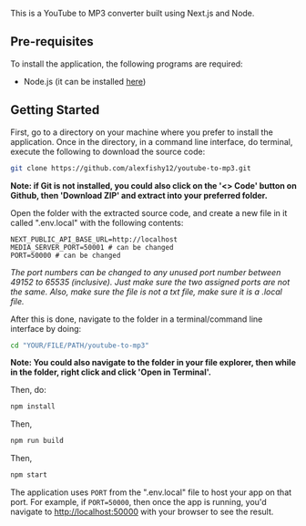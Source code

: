 This is a YouTube to MP3 converter built using Next.js and Node.

## Pre-requisites
To install the application, the following programs are required:
- Node.js (it can be installed [here](https://nodejs.org/en))

## Getting Started

First, go to a directory on your machine where you prefer to install the application. Once in the directory, in a command line interface, do terminal, execute the following to download the source code: 

```bash 
git clone https://github.com/alexfishy12/youtube-to-mp3.git
```
**Note: if Git is not installed, you could also click on the '<> Code' button on Github, then 'Download ZIP' and extract into your preferred folder.**

Open the folder with the extracted source code, and create a new file in it called ".env.local" with the following contents:

```plaintext
NEXT_PUBLIC_API_BASE_URL=http://localhost
MEDIA_SERVER_PORT=50001 # can be changed
PORT=50000 # can be changed
```
*The port numbers can be changed to any unused port number between 49152 to 65535 (inclusive). Just make sure the two assigned ports are not the same. Also, make sure the file is not a txt file, make sure it is a .local file.*


After this is done, navigate to the folder in a terminal/command line interface by doing:
```bash
cd "YOUR/FILE/PATH/youtube-to-mp3"
```
**Note: You could also navigate to the folder in your file explorer, then while in the folder, right click and click 'Open in Terminal'.**

Then, do:
```bash
npm install
```

Then,
```bash
npm run build
```

Then,
```bash
npm start
```

The application uses `PORT` from the ".env.local" file to host your app on that port. For example, if `PORT=50000`, then once the app is running, you'd navigate to 
[http://localhost:50000](http://localhost:50000) with your browser to see the result.